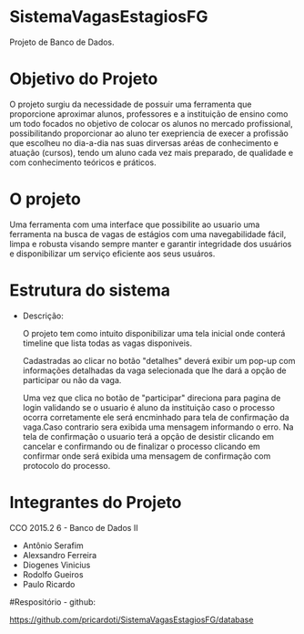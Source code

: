 # SistemaVagasEstagiosFG

  Projeto de Banco de Dados.

# Objetivo do Projeto

  O projeto surgiu da necessidade de possuir uma ferramenta que proporcione aproximar alunos, professores e a instituição de ensino como um todo focados no objetivo de colocar os alunos no mercado profissional, possibilitando proporcionar ao aluno ter exepriencia de execer a profissão que escolheu no dia-a-dia nas suas dirversas aréas de conhecimento e atuação (cursos), tendo um aluno cada vez mais preparado, de qualidade e com conhecimento teóricos e práticos.

# O projeto

  Uma ferramenta com uma interface que possibilite ao usuario uma ferramenta na busca de vagas de estágios com uma navegabilidade fácil, limpa e robusta visando sempre manter e garantir integridade dos usuários e disponibilizar um serviço eficiente aos seus usuáros.

# Estrutura do sistema

+ Descrição:

  O projeto tem como intuito disponibilizar uma tela inicial onde conterá timeline que lista todas as vagas disponiveis.
  
  Cadastradas ao clicar no botão "detalhes" deverá exibir um pop-up com informações detalhadas da vaga selecionada que lhe dará a opção de participar ou não da vaga.
  
  Uma vez que clica no botão de "participar" direciona para pagina de login validando se o usuario é aluno da instituição caso o processo ocorra corretamente ele será encminhado para tela de confirmação da vaga.Caso contrario sera exibida uma mensagem informando o erro. Na tela de confirmação o usuario terá a opção de desistir clicando em cancelar e confirmando ou de finalizar o processo clicando em confirmar onde será exibida uma mensagem de confirmação com protocolo do processo.
  
# Integrantes do Projeto

CCO 2015.2 6 - Banco de Dados II

  + Antônio Serafim
  + Alexsandro Ferreira
  + Diogenes Vinicius
  + Rodolfo Gueiros
  + Paulo Ricardo

#Respositório - github:

https://github.com/pricardoti/SistemaVagasEstagiosFG/database
